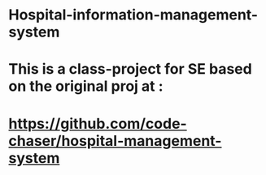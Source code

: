 # Hospital-information-management-system
# This is a class-project for SE based on the original proj at :
# https://github.com/code-chaser/hospital-management-system
